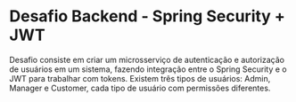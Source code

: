 # Desafio Backend - Spring Security + JWT

Desafio consiste em criar um microsserviço de autenticação e autorização de usuários em um sistema,
fazendo integração entre o Spring Security e o JWT para trabalhar com tokens.
Existem três tipos de usuários: Admin, Manager e Customer, cada tipo de usuário com permissões diferentes.

